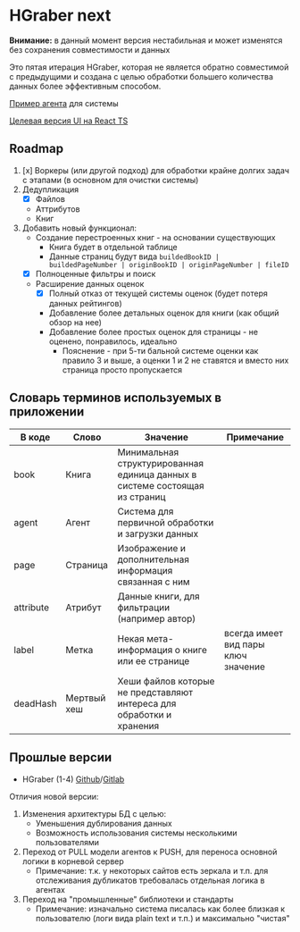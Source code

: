 # HGraber next

**Внимание:** в данный момент версия нестабильная и может изменятся без сохранения совместимости и данных

Это пятая итерация HGraber, которая не является обратно совместимой с предыдущими и создана с целью обработки большего количества данных более эффективным способом.

[Пример агента](https://github.com/gbh007/hgraber-next-agent-example) для системы

[Целевая версия UI на React TS](https://github.com/gbh007/hgraber-next-react-ui)

## Roadmap

1. [x] Воркеры (или другой подход) для обработки крайне долгих задач с этапами (в основном для очистки системы)
2. Дедупликация
   - [x] Файлов
   - Аттрибутов
   - Книг
3. Добавить новый функционал:
   - Создание перестроенных книг - на основании существующих
     - Книга будет в отдельной таблице
     - Данные страниц будут вида `buildedBookID | buildedPageNumber | originBookID | originPageNumber | fileID`
   - [x] Полноценные фильтры и поиск
   - Расширение данных оценок
     - [x] Полный отказ от текущей системы оценок (будет потеря данных рейтингов)
     - Добавление более детальных оценок для книги (как общий обзор на нее)
     - Добавление более простых оценок для страницы - не оценено, понравилось, идеально
       - Пояснение - при 5-ти бальной системе оценки как правило 3 и выше, а оценки 1 и 2 не ставятся и вместо них страница просто пропускается

## Словарь терминов используемых в приложении

| В коде    | Слово       | Значение                                                                    | Примечание                          |
| --------- | ----------- | --------------------------------------------------------------------------- | ----------------------------------- |
| book      | Книга       | Минимальная структурированная единица данных в системе состоящая из страниц |                                     |
| agent     | Агент       | Система для первичной обработки и загрузки данных                           |                                     |
| page      | Страница    | Изображение и дополнительная информация связанная с ним                     |                                     |
| attribute | Атрибут     | Данные книги, для фильтрации (например автор)                               |                                     |
| label     | Метка       | Некая мета-информация о книге или ее странице                               | всегда имеет вид пары ключ значение |
| deadHash  | Мертвый хеш | Хеши файлов которые не представляют интереса для обработки и хранения       |                                     |

## Прошлые версии

- HGraber (1-4) [Github](https://github.com/gbh007/hgraber)/[Gitlab](https://gitlab.com/gbh007/hgraber)

Отличия новой версии:

1. Изменения архитектуры БД с целью:
   - Уменьшения дублирования данных
   - Возможность использования системы несколькими пользователями
2. Переход от PULL модели агентов к PUSH, для переноса основной логики в корневой сервер
   - Примечание: т.к. у некоторых сайтов есть зеркала и т.п. для отслеживания дубликатов требовалась отдельная логика в агентах
3. Переход на "промышленные" библиотеки и стандарты
   - Примечание: изначально система писалась как более близкая к пользователю (логи вида plain text и т.п.) и максимально "чистая"
